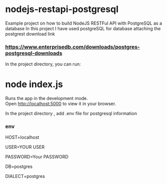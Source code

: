 # nodejs-restapi-postgresql
Example project on how to build NodeJS RESTFul API with PostgreSQL as a database
In this project I have used postgreSQL for database attaching the postgrest download link
### https://www.enterprisedb.com/downloads/postgres-postgresql-downloads

In the project directory, you can run:
# node index.js
Runs the app in the development mode.\
Open [http://localhost:5000](http://localhost:5000) to view it in your browser.

In the project directory , add .env file for postgresql information
### env
HOST=localhost

USER=YOUR USER

PASSWORD=Your PASSWORD

DB=postgres

DIALECT=postgres
